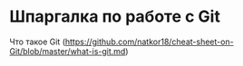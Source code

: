 # Шпаргалка по работе с Git

Что такое Git (https://github.com/natkor18/cheat-sheet-on-Git/blob/master/what-is-git.md)
